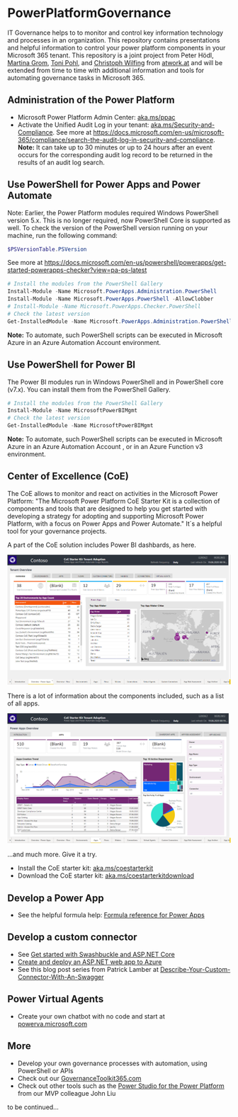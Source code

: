 # PowerPlatformGovernance

IT Governance helps to to monitor and control key information technology and processes in an organization. This repository contains presentations and helpful information to control your power platform components in your Microsoft 365 tenant. This repository is a joint project from Peter Hödl, [Martina Grom](https://twitter.com/magrom), [Toni Pohl](https://twitter.com/atwork), and [Christoph Wilfing](https://twitter.com/CWilfing) from [atwork.at](https://www.atwork-it.com/) and will be extended from time to time with additional information and tools for automating governance tasks in Microsoft 365.

## Administration of the Power Platform

- Microsoft Power Platform Admin Center: [aka.ms/ppac](https://aka.ms/ppac)
- Activate the Unified Audit Log in your tenant: [aka.ms/Security-and-Compliance](https://aka.ms/Security-and-Compliance). See more at https://docs.microsoft.com/en-us/microsoft-365/compliance/search-the-audit-log-in-security-and-compliance. **Note:** It can take up to 30 minutes or up to 24 hours after an event occurs for the corresponding audit log record to be returned in the results of an audit log search.

## Use PowerShell for Power Apps and Power Automate

Note: Earlier, the Power Platform modules required Windows PowerShell version 5.x. This is no longer required, now PowerShell Core is supported as well. To check the version of the PowerShell version running on your machine, run the following command:

~~~powershell
$PSVersionTable.PSVersion
~~~

See more at https://docs.microsoft.com/en-us/powershell/powerapps/get-started-powerapps-checker?view=pa-ps-latest

~~~powershell
# Install the modules from the PowerShell Gallery
Install-Module -Name Microsoft.PowerApps.Administration.PowerShell
Install-Module -Name Microsoft.PowerApps.PowerShell -AllowClobber
# Install-Module -Name Microsoft.PowerApps.Checker.PowerShell
# Check the latest version
Get-InstalledModule -Name Microsoft.PowerApps.Administration.PowerShell, Microsoft.PowerApps.PowerShell
~~~

**Note:** To automate, such PowerShell scripts can be executed in Microsoft Azure in an Azure Automation Account environment.

## Use PowerShell for Power BI

The Power BI modules run in Windows PowerShell and in PowerShell core (v7.x). You can install them from the PowerShell Gallery.

~~~powershell
# Install the modules from the PowerShell Gallery
Install-Module -Name MicrosoftPowerBIMgmt
# Check the latest version
Get-InstalledModule -Name MicrosoftPowerBIMgmt
~~~

**Note:** To automate, such PowerShell scripts can be executed in Microsoft Azure in an Azure Automation Account , or in an Azure Function v3 environment.

## Center of Excellence (CoE)

The CoE allows to monitor and react on activities in the Microsoft Power Platform: "The Microsoft Power Platform CoE Starter Kit is a collection of components and tools that are designed to help you get started with developing a strategy for adopting and supporting Microsoft Power Platform, with a focus on Power Apps and Power Automate." It´s a helpful tool for your governance projects.

A part of the CoE solution includes Power BI dashbards, as here.

[![link](./images/CoE-Demo-PowerBI-1.png)](./images/CoE-Demo-PowerBI-1.png "Click to enlarge")

There is a lot of information about the components included, such as a list of all apps.

[![link](./images/CoE-Demo-PowerBI-3-Apps.png)](./images/CoE-Demo-PowerBI-3-Apps.png "Click to enlarge")

...and much more. Give it a try.

- Install the  CoE starter kit: [aka.ms/coestarterkit](aka.ms/coestarterkit)
- Download the CoE starter kit: [aka.ms/coestarterkitdownload](aka.ms/coestarterkitdownload)

## Develop a Power App

- See the helpful formula help: [Formula reference for Power Apps](https://docs.microsoft.com/en-us/powerapps/maker/canvas-apps/formula-reference)
  
## Develop a custom connector

- See [Get started with Swashbuckle and ASP.NET Core](https://docs.microsoft.com/en-us/aspnet/core/tutorials/getting-started-with-swashbuckle?view=aspnetcore-3.1&tabs=visual-studio)
- [Create and deploy an ASP.NET web app to Azure](https://docs.microsoft.com/en-us/connectors/custom-connectors/create-web-api-connector#create-and-deploy-an-aspnet-web-app-to-azure)
- See this blog post series from Patrick Lamber at [Describe-Your-Custom-Connector-With-An-Swagger](https://www.nubo.eu/Describe-Your-Custom-Connector-With-An-Swagger/)

## Power Virtual Agents

- Create your own chatbot with no code and start at [powerva.microsoft.com](https://powerva.microsoft.com/)

## More

- Develop your own governance processes with automation, using PowerShell or APIs
- Check out our [GovernanceToolkit365.com](https://governancetoolkit365.com/)
- Check out other tools such as the [Power Studio for the Power Platform](https://flowstudio.app/) from our MVP colleague John Liu

to be continued...
